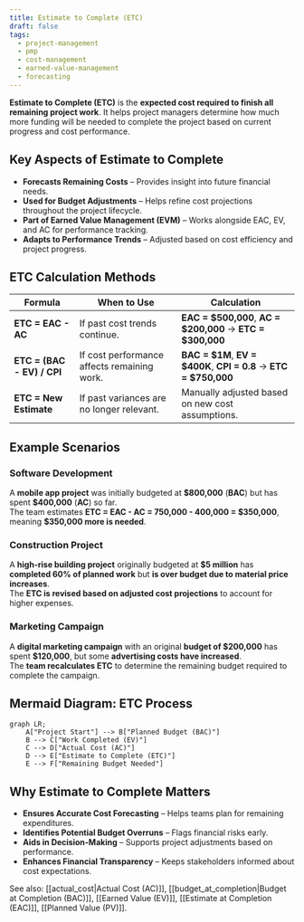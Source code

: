```yaml
---
title: Estimate to Complete (ETC)
draft: false
tags:
  - project-management
  - pmp
  - cost-management
  - earned-value-management
  - forecasting
---
```


**Estimate to Complete (ETC)** is the **expected cost required to finish all remaining project work**. It helps project managers determine how much more funding will be needed to complete the project based on current progress and cost performance.

## **Key Aspects of Estimate to Complete**
- **Forecasts Remaining Costs** – Provides insight into future financial needs.
- **Used for Budget Adjustments** – Helps refine cost projections throughout the project lifecycle.
- **Part of Earned Value Management (EVM)** – Works alongside EAC, EV, and AC for performance tracking.
- **Adapts to Performance Trends** – Adjusted based on cost efficiency and project progress.

## **ETC Calculation Methods**
| **Formula** | **When to Use** | **Calculation** |
|------------|--------------------------------|--------------------------------|
| **ETC = EAC - AC** | If past cost trends continue. | **EAC = \$500,000**, **AC = \$200,000** → **ETC = \$300,000** |
| **ETC = (BAC - EV) / CPI** | If cost performance affects remaining work. | **BAC = \$1M**, **EV = \$400K**, **CPI = 0.8** → **ETC = \$750,000** |
| **ETC = New Estimate** | If past variances are no longer relevant. | Manually adjusted based on new cost assumptions. |

## **Example Scenarios**

### **Software Development**
A **mobile app project** was initially budgeted at **\$800,000** (**BAC**) but has spent **\$400,000** (**AC**) so far.  
The team estimates **ETC = EAC - AC = 750,000 - 400,000 = \$350,000**, meaning **\$350,000 more is needed**.

### **Construction Project**
A **high-rise building project** originally budgeted at **\$5 million** has **completed 60% of planned work** but **is over budget due to material price increases**.  
The **ETC is revised based on adjusted cost projections** to account for higher expenses.

### **Marketing Campaign**
A **digital marketing campaign** with an original **budget of \$200,000** has spent **\$120,000**, but some **advertising costs have increased**.  
The **team recalculates ETC** to determine the remaining budget required to complete the campaign.

## **Mermaid Diagram: ETC Process**
```mermaid
graph LR;
    A["Project Start"] --> B["Planned Budget (BAC)"]
    B --> C["Work Completed (EV)"]
    C --> D["Actual Cost (AC)"]
    D --> E["Estimate to Complete (ETC)"]
    E --> F["Remaining Budget Needed"]
```

## **Why Estimate to Complete Matters**
- **Ensures Accurate Cost Forecasting** – Helps teams plan for remaining expenditures.
- **Identifies Potential Budget Overruns** – Flags financial risks early.
- **Aids in Decision-Making** – Supports project adjustments based on performance.
- **Enhances Financial Transparency** – Keeps stakeholders informed about cost expectations.

See also: [[actual_cost|Actual Cost (AC)]], [[budget_at_completion|Budget at Completion (BAC)]], [[Earned Value (EV)]], [[Estimate at Completion (EAC)]], [[Planned Value (PV)]].

